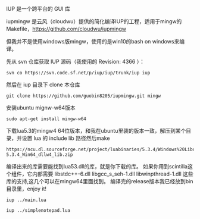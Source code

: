 IUP 是一个跨平台的 GUI 库

iupmingw 是云风（cloudwu）提供的简化编译IUP的工程，适用于mingw的Makefile，https://github.com/cloudwu/iupmingw

但我并不是使用windows版mingw，使用的是win10的bash on windows来编译。

先从 svn 仓库获取 IUP 源码（我使用的 Revision: 4366 ）：

```
svn co https://svn.code.sf.net/p/iup/iup/trunk/iup iup
```

然后在 iup 目录下 clone 本仓库

```
git clone https://github.com/guobin8205/iupmingw.git mingw
```

安装ubuntu mignw-w64版本
```
sudo apt-get install mingw-w64
```


下载lua5.3的mingw4 64位版本，和我在ubuntu里装的版本一致，解压到某个目录，并设置 lua 的 include lib 路径然后make
```
https://ncu.dl.sourceforge.net/project/luabinaries/5.3.4/Windows%20Libraries/Dynamic/lua-5.3.4_Win64_dllw4_lib.zip
```

编译出来的库需要能找到lua53.dll的库，就是你下载的库。
如果你用到scintilla这个组件，它内部需要
libstdc++-6.dll
libgcc_s_seh-1.dll
libwinpthread-1.dll
这些库的支持,这几个可以在mingw64里面找到。
编译完的release版本我已经放到bin目录里，enjoy it!
```
iup ../main.lua

iup ../simplenotepad.lua

```

